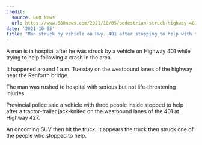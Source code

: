 ```yaml
---
credit:
  source: 680 News
  url: https://www.680news.com/2021/10/05/pedestrian-struck-highway-401-renforth/
date: '2021-10-05'
title: "Man struck by vehicle on Hwy. 401 after stopping to help with truck crash"
---
```

A man is in hospital after he was struck by a vehicle on Highway 401 while trying to help following a crash in the area.

It happened around 1 a.m. Tuesday on the westbound lanes of the highway near the Renforth bridge.

The man was rushed to hospital with serious but not life-threatening injuries.

Provincial police said a vehicle with three people inside stopped to help after a tractor-trailer jack-knifed on the westbound lanes of the 401 at Highway 427.

An oncoming SUV then hit the truck. It appears the truck then struck one of the people who stopped to help.
